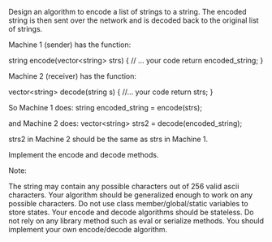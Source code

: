 
Design an algorithm to encode a list of strings to a string. The encoded string is then sent over the network and is decoded back to the original list of strings.


Machine 1 (sender) has the function:

string encode(vector&lt;string&gt; strs) {
  // ... your code
  return encoded_string;
}

Machine 2 (receiver) has the function:

vector&lt;string&gt; decode(string s) {
  //... your code
  return strs;
}



So Machine 1 does:
string encoded_string = encode(strs);



and Machine 2 does:
vector&lt;string&gt; strs2 = decode(encoded_string);



strs2 in Machine 2 should be the same as strs in Machine 1.


Implement the encode and decode methods.


Note:

The string may contain any possible characters out of 256 valid ascii characters. Your algorithm should be generalized enough to work on any possible characters.
Do not use class member/global/static variables to store states. Your encode and decode algorithms should be stateless.
Do not rely on any library method such as eval or serialize methods. You should implement your own encode/decode algorithm.
